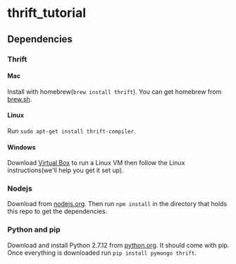# thrift_tutorial

## Dependencies

### Thrift

#### Mac
Install with homebrew(`brew install thrift`). You can get homebrew from [brew.sh](http://brew.sh/).

#### Linux
Run `sudo apt-get install thrift-compiler`.

#### Windows
Download [Virtual Box](https://www.virtualbox.org/wiki/Downloads) to run a Linux VM then follow the Linux instructions(we'll help you get it set up).


### Nodejs

Download from [nodejs.org](https://nodejs.org). Then run `npm install` in the directory
that holds this repo to get the dependencies.

### Python and pip

Download and install Python 2.7.12 from [python.org](https://www.python.org/downloads/). It should come with pip. Once everything is downloaded run `pip install pymongo thrift`.
